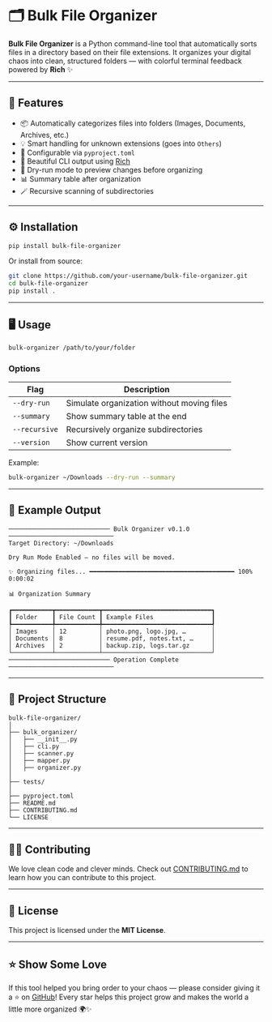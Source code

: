 # 🗂️ Bulk File Organizer

**Bulk File Organizer** is a Python command-line tool that automatically sorts files in a directory based on their file extensions. It organizes your digital chaos into clean, structured folders — with colorful terminal feedback powered by **Rich** ✨

---

## 🚀 Features

- 📦 Automatically categorizes files into folders (Images, Documents, Archives, etc.)
- 💡 Smart handling for unknown extensions (goes into `Others`)
- 🧩 Configurable via `pyproject.toml`
- 🌈 Beautiful CLI output using [Rich](https://github.com/Textualize/rich)
- 🧪 Dry-run mode to preview changes before organizing
- 📊 Summary table after organization
- 🪄 Recursive scanning of subdirectories

---

## ⚙️ Installation

```bash
pip install bulk-file-organizer
```

Or install from source:

```bash
git clone https://github.com/your-username/bulk-file-organizer.git
cd bulk-file-organizer
pip install .
```

---

## 🖥️ Usage

```bash
bulk-organizer /path/to/your/folder
```

### Options

| Flag          | Description                                |
| ------------- | ------------------------------------------ |
| `--dry-run`   | Simulate organization without moving files |
| `--summary`   | Show summary table at the end              |
| `--recursive` | Recursively organize subdirectories        |
| `--version`   | Show current version                       |

Example:

```bash
bulk-organizer ~/Downloads --dry-run --summary
```

---

## 🧠 Example Output

```text
──────────────────────────── Bulk Organizer v0.1.0 ─────────────────────────────
Target Directory: ~/Downloads

Dry Run Mode Enabled — no files will be moved.

✨ Organizing files... ━━━━━━━━━━━━━━━━━━━━━━━━━━━━━━━━━━━━━━━━ 100% 0:00:02

📊 Organization Summary

┏━━━━━━━━━━━┳━━━━━━━━━━━━┳━━━━━━━━━━━━━━━━━━━━━━━━━━━━━━┓
┃ Folder    ┃ File Count ┃ Example Files                ┃
┡━━━━━━━━━━━╇━━━━━━━━━━━━╇━━━━━━━━━━━━━━━━━━━━━━━━━━━━━━┩
│ Images    │ 12         │ photo.png, logo.jpg, …       │
│ Documents │ 8          │ resume.pdf, notes.txt, …     │
│ Archives  │ 2          │ backup.zip, logs.tar.gz      │
└───────────┴────────────┴──────────────────────────────┘
──────────────────────────── Operation Complete ─────────────────────────────
```

---

## 🧩 Project Structure

```
bulk-file-organizer/
│
├── bulk_organizer/
│   ├── __init__.py
│   ├── cli.py
│   ├── scanner.py
│   ├── mapper.py
│   ├── organizer.py
│
├── tests/
│
├── pyproject.toml
├── README.md
├── CONTRIBUTING.md
└── LICENSE
```

---

## 🧑‍💻 Contributing

We love clean code and clever minds. Check out [CONTRIBUTING.md](CONTRIBUTING.md) to learn how you can contribute to this project.

---

## 🪪 License

This project is licensed under the **MIT License**.

---

## ⭐ Show Some Love

If this tool helped you bring order to your chaos —
please consider giving it a ⭐ on [GitHub](https://github.com/your-username/bulk-file-organizer)!
Every star helps this project grow and makes the world a little more organized 🌍✨
